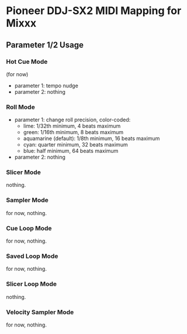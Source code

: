 # Pioneer DDJ-SX2 MIDI Mapping for Mixxx

## Parameter 1/2 Usage

### Hot Cue Mode

(for now)

- parameter 1: tempo nudge
- parameter 2: nothing

### Roll Mode

- parameter 1: change roll precision, color-coded:
  - lime: 1/32th minimum, 4 beats maximum
  - green: 1/16th minimum, 8 beats maximum
  - aquamarine (default): 1/8th minimum, 16 beats maximum
  - cyan: quarter minimum, 32 beats maximum
  - blue: half minimum, 64 beats maximum
- parameter 2: nothing

### Slicer Mode

nothing.

### Sampler Mode

for now, nothing.

### Cue Loop Mode

for now, nothing.

### Saved Loop Mode

for now, nothing.

### Slicer Loop Mode

nothing.

### Velocity Sampler Mode

for now, nothing.
